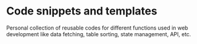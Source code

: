 # Code snippets and templates
Personal collection of reusable codes for different functions used in web development like data fetching, table sorting, state management, API, etc.
